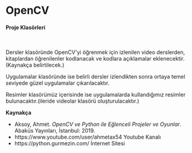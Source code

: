 # OpenCV
 <h4>Proje Klasörleri</h4><br>
 <p>
 Dersler klasöründe OpenCV'yi öğrenmek için izlenilen video derslerden, kitaplardan öğrenilenler kodlanacak ve kodlara açıklamalar eklenecektir.(Kaynakça belirtilecek.)</p>
 <p>
 Uygulamalar klasöründe ise belirli dersler izlendikten sonra ortaya temel seviyede güzel uygulamalar çıkarılacaktır.</p>
<p>
 Resimler klasörümüz içerisinde ise uygulamalarda kullandığımız resimler bulunacaktır.(ileride videolar klasörü oluşturulacaktır.)
</p>

</p><strong>Kaynakça</strong>
<ul>
 <li>Aksoy, Ahmet. <i>OpenCV ve Python ile Eğlenceli Projeler ve Oyunlar</i>. Abaküs Yayınları, İstanbul: 2019. </li>
 <li>https://www.youtube.com/user/ahmetax54 Youtube Kanalı </li>
 <li>https://python.gurmezin.com/ İnternet Sitesi</li>
 </ul>
